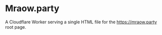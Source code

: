# Mraow.party

A Cloudflare Worker serving a single HTML file for the https://mraow.party root page.
